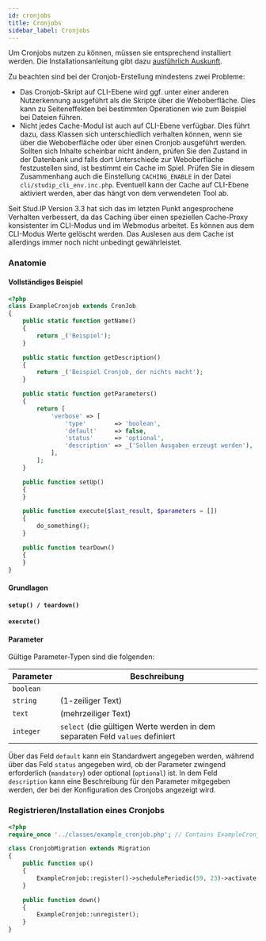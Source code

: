```yaml
---
id: cronjobs
title: Cronjobs
sidebar_label: Cronjobs
---
```


Um Cronjobs nutzen zu können, müssen sie entsprechend installiert werden. Die Installationsanleitung gibt dazu [ausführlich Auskunft](http://docs.studip.de/admin/Admins/Installationsanleitung#toc23).

Zu beachten sind bei der Cronjob-Erstellung mindestens zwei Probleme:

* Das Cronjob-Skript auf CLI-Ebene wird ggf. unter einer anderen Nutzerkennung ausgeführt als die Skripte über die Weboberfläche. Dies kann zu Seiteneffekten bei bestimmten Operationen wie zum Beispiel bei Dateien führen.
* Nicht jedes Cache-Modul ist auch auf CLI-Ebene verfügbar. Dies führt dazu, dass Klassen sich unterschiedlich verhalten können, wenn sie über die Weboberfläche oder über einen Cronjob ausgeführt werden. Sollten sich Inhalte scheinbar nicht ändern, prüfen Sie den Zustand in der Datenbank und falls dort Unterschiede zur Weboberfläche festzustellen sind, ist bestimmt ein Cache im Spiel. Prüfen Sie in diesem Zusammenhang auch die Einstellung `CACHING_ENABLE` in der Datei `cli/studip_cli_env.inc.php`. Eventuell kann der Cache auf CLI-Ebene aktiviert werden, aber das hängt von dem verwendeten Tool ab.

Seit Stud.IP Version 3.3 hat sich das im letzten Punkt angesprochene Verhalten verbessert, da das Caching über einen speziellen Cache-Proxy konsistenter im CLI-Modus und im Webmodus arbeitet. Es können aus dem CLI-Modus Werte gelöscht werden. Das Auslesen aus dem Cache ist allerdings immer noch nicht unbedingt gewährleistet.

### Anatomie

#### Vollständiges Beispiel

```php
<?php
class ExampleCronjob extends CronJob
{
    public static function getName()
    {
        return _('Beispiel');
    }

    public static function getDescription()
    {
        return _('Beispiel Cronjob, der nichts macht');
    }

    public static function getParameters()
    {
        return [
            'verbose' => [
                'type'        => 'boolean',
                'default'     => false,
                'status'      => 'optional',
                'description' => _('Sollen Ausgaben erzeugt werden'),
            ],
        ];
    }

    public function setUp()
    {
    }

    public function execute($last_result, $parameters = [])
    {
        do_something();
    }

    public function tearDown()
    {
    }
}
```


#### Grundlagen

#### `setup() / teardown()`


#### `execute()`


#### Parameter

Gültige Parameter-Typen sind die folgenden:

| Parameter | Beschreibung |
| ---- | ---- |
| `boolean` | |
| `string` | (1-zeiliger Text) |
| `text` | (mehrzeiliger Text) |
| `integer` | `select` (die gültigen Werte werden in dem separaten Feld `values` definiert|


Über das Feld `default` kann ein Standardwert angegeben werden, während über das Feld `status` angegeben wird, ob der Parameter zwingend erforderlich (`mandatory`) oder optional (`optional`) ist. In dem Feld `description` kann eine Beschreibung für den Parameter mitgegeben werden, der bei der Konfiguration des Cronjobs angezeigt wird.

### Registrieren/Installation eines Cronjobs

```php
<?php
require_once '../classes/example_cronjob.php'; // Contains ExampleCronjob

class CronjobMigration extends Migration
{
    public function up()
    {
        ExampleCronjob::register()->schedulePeriodic(59, 23)->activate();
    }

    public function down()
    {
        ExampleCronjob::unregister();
    }
}
```
